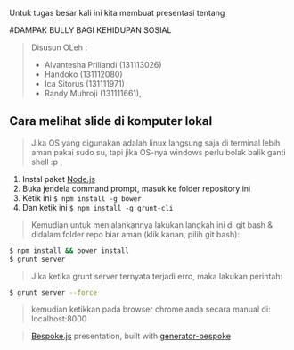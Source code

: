 Untuk tugas besar kali ini kita membuat presentasi tentang 

#DAMPAK BULLY BAGI KEHIDUPAN SOSIAL

>Disusun OLeh :
>- Alvantesha Priliandi (131113026)
>- Handoko (131112080)
>- Ica Sitorus (131111971)
>- Randy Muhroji (131111661),


## Cara melihat slide di komputer lokal
> Jika OS yang digunakan adalah linux langsung saja di terminal lebih aman pakai sudo su, tapi jika OS-nya windows perlu bolak balik ganti shell :p ,


1. Instal paket [Node.js](http://nodejs.org)
2. Buka jendela command prompt, masuk ke folder repository ini
3. Ketik ini `$ npm install -g bower`
4. Dan ketik ini `$ npm install -g grunt-cli`

> Kemudian untuk menjalankannya lakukan langkah ini di git bash & didalam folder repo biar aman (klik kanan, pilih git bash):

```bash
$ npm install && bower install
$ grunt server
```

> Jika ketika grunt server ternyata terjadi erro, maka lakukan perintah:

```bash
$ grunt server --force
```
> kemudian ketikkan pada browser chrome anda secara manual di: 
> localhost:8000

> [Bespoke.js](http://markdalgleish.com/projects/bespoke.js) presentation, built with [generator-bespoke](https://github.com/markdalgleish/generator-bespoke)
